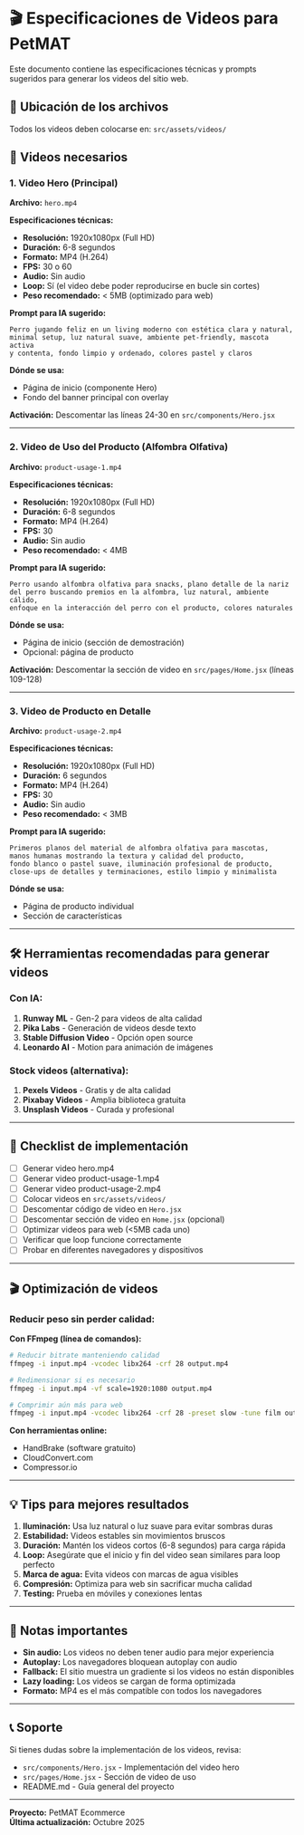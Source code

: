 # 🎬 Especificaciones de Videos para PetMAT

Este documento contiene las especificaciones técnicas y prompts sugeridos para generar los videos del sitio web.

## 📍 Ubicación de los archivos

Todos los videos deben colocarse en: `src/assets/videos/`

## 🎥 Videos necesarios

### 1. Video Hero (Principal)

**Archivo:** `hero.mp4`

**Especificaciones técnicas:**
- **Resolución:** 1920x1080px (Full HD)
- **Duración:** 6-8 segundos
- **Formato:** MP4 (H.264)
- **FPS:** 30 o 60
- **Audio:** Sin audio
- **Loop:** Sí (el video debe poder reproducirse en bucle sin cortes)
- **Peso recomendado:** < 5MB (optimizado para web)

**Prompt para IA sugerido:**
```
Perro jugando feliz en un living moderno con estética clara y natural,
minimal setup, luz natural suave, ambiente pet-friendly, mascota activa
y contenta, fondo limpio y ordenado, colores pastel y claros
```

**Dónde se usa:**
- Página de inicio (componente Hero)
- Fondo del banner principal con overlay

**Activación:**
Descomentar las líneas 24-30 en `src/components/Hero.jsx`

---

### 2. Video de Uso del Producto (Alfombra Olfativa)

**Archivo:** `product-usage-1.mp4`

**Especificaciones técnicas:**
- **Resolución:** 1920x1080px (Full HD)
- **Duración:** 6-8 segundos
- **Formato:** MP4 (H.264)
- **FPS:** 30
- **Audio:** Sin audio
- **Peso recomendado:** < 4MB

**Prompt para IA sugerido:**
```
Perro usando alfombra olfativa para snacks, plano detalle de la nariz
del perro buscando premios en la alfombra, luz natural, ambiente cálido,
enfoque en la interacción del perro con el producto, colores naturales
```

**Dónde se usa:**
- Página de inicio (sección de demostración)
- Opcional: página de producto

**Activación:**
Descomentar la sección de video en `src/pages/Home.jsx` (líneas 109-128)

---

### 3. Video de Producto en Detalle

**Archivo:** `product-usage-2.mp4`

**Especificaciones técnicas:**
- **Resolución:** 1920x1080px (Full HD)
- **Duración:** 6 segundos
- **Formato:** MP4 (H.264)
- **FPS:** 30
- **Audio:** Sin audio
- **Peso recomendado:** < 3MB

**Prompt para IA sugerido:**
```
Primeros planos del material de alfombra olfativa para mascotas,
manos humanas mostrando la textura y calidad del producto,
fondo blanco o pastel suave, iluminación profesional de producto,
close-ups de detalles y terminaciones, estilo limpio y minimalista
```

**Dónde se usa:**
- Página de producto individual
- Sección de características

---

## 🛠️ Herramientas recomendadas para generar videos

### Con IA:
1. **Runway ML** - Gen-2 para videos de alta calidad
2. **Pika Labs** - Generación de videos desde texto
3. **Stable Diffusion Video** - Opción open source
4. **Leonardo AI** - Motion para animación de imágenes

### Stock videos (alternativa):
1. **Pexels Videos** - Gratis y de alta calidad
2. **Pixabay Videos** - Amplia biblioteca gratuita
3. **Unsplash Videos** - Curada y profesional

---

## 📝 Checklist de implementación

- [ ] Generar video hero.mp4
- [ ] Generar video product-usage-1.mp4
- [ ] Generar video product-usage-2.mp4
- [ ] Colocar videos en `src/assets/videos/`
- [ ] Descomentar código de video en `Hero.jsx`
- [ ] Descomentar sección de video en `Home.jsx` (opcional)
- [ ] Optimizar videos para web (<5MB cada uno)
- [ ] Verificar que loop funcione correctamente
- [ ] Probar en diferentes navegadores y dispositivos

---

## 🎬 Optimización de videos

### Reducir peso sin perder calidad:

**Con FFmpeg (línea de comandos):**

```bash
# Reducir bitrate manteniendo calidad
ffmpeg -i input.mp4 -vcodec libx264 -crf 28 output.mp4

# Redimensionar si es necesario
ffmpeg -i input.mp4 -vf scale=1920:1080 output.mp4

# Comprimir aún más para web
ffmpeg -i input.mp4 -vcodec libx264 -crf 28 -preset slow -tune film output.mp4
```

**Con herramientas online:**
- HandBrake (software gratuito)
- CloudConvert.com
- Compressor.io

---

## 💡 Tips para mejores resultados

1. **Iluminación:** Usa luz natural o luz suave para evitar sombras duras
2. **Estabilidad:** Videos estables sin movimientos bruscos
3. **Duración:** Mantén los videos cortos (6-8 segundos) para carga rápida
4. **Loop:** Asegúrate que el inicio y fin del video sean similares para loop perfecto
5. **Marca de agua:** Evita videos con marcas de agua visibles
6. **Compresión:** Optimiza para web sin sacrificar mucha calidad
7. **Testing:** Prueba en móviles y conexiones lentas

---

## 🚨 Notas importantes

- **Sin audio:** Los videos no deben tener audio para mejor experiencia
- **Autoplay:** Los navegadores bloquean autoplay con audio
- **Fallback:** El sitio muestra un gradiente si los videos no están disponibles
- **Lazy loading:** Los videos se cargan de forma optimizada
- **Formato:** MP4 es el más compatible con todos los navegadores

---

## 📞 Soporte

Si tienes dudas sobre la implementación de los videos, revisa:
- `src/components/Hero.jsx` - Implementación del video hero
- `src/pages/Home.jsx` - Sección de video de uso
- README.md - Guía general del proyecto

---

**Proyecto:** PetMAT Ecommerce  
**Última actualización:** Octubre 2025





